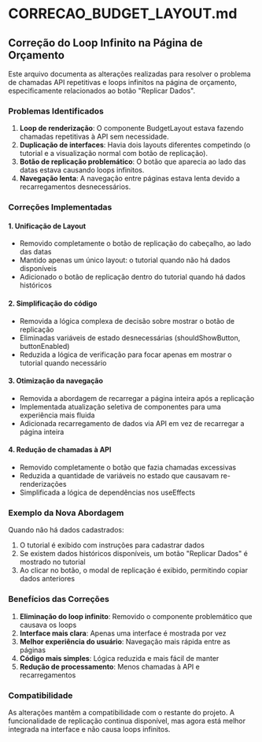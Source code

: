 # CORRECAO_BUDGET_LAYOUT.md

## Correção do Loop Infinito na Página de Orçamento

Este arquivo documenta as alterações realizadas para resolver o problema de chamadas API repetitivas e loops infinitos na página de orçamento, especificamente relacionados ao botão "Replicar Dados".

### Problemas Identificados

1. **Loop de renderização**: O componente BudgetLayout estava fazendo chamadas repetitivas à API sem necessidade.
2. **Duplicação de interfaces**: Havia dois layouts diferentes competindo (o tutorial e a visualização normal com botão de replicação).
3. **Botão de replicação problemático**: O botão que aparecia ao lado das datas estava causando loops infinitos.
4. **Navegação lenta**: A navegação entre páginas estava lenta devido a recarregamentos desnecessários.

### Correções Implementadas

#### 1. Unificação de Layout

- Removido completamente o botão de replicação do cabeçalho, ao lado das datas
- Mantido apenas um único layout: o tutorial quando não há dados disponíveis
- Adicionado o botão de replicação dentro do tutorial quando há dados históricos

#### 2. Simplificação do código

- Removida a lógica complexa de decisão sobre mostrar o botão de replicação
- Eliminadas variáveis de estado desnecessárias (shouldShowButton, buttonEnabled)
- Reduzida a lógica de verificação para focar apenas em mostrar o tutorial quando necessário

#### 3. Otimização da navegação

- Removida a abordagem de recarregar a página inteira após a replicação
- Implementada atualização seletiva de componentes para uma experiência mais fluida
- Adicionada recarregamento de dados via API em vez de recarregar a página inteira

#### 4. Redução de chamadas à API

- Removido completamente o botão que fazia chamadas excessivas
- Reduzida a quantidade de variáveis no estado que causavam re-renderizações
- Simplificada a lógica de dependências nos useEffects

### Exemplo da Nova Abordagem

Quando não há dados cadastrados:
1. O tutorial é exibido com instruções para cadastrar dados
2. Se existem dados históricos disponíveis, um botão "Replicar Dados" é mostrado no tutorial
3. Ao clicar no botão, o modal de replicação é exibido, permitindo copiar dados anteriores

### Benefícios das Correções

1. **Eliminação do loop infinito**: Removido o componente problemático que causava os loops
2. **Interface mais clara**: Apenas uma interface é mostrada por vez
3. **Melhor experiência do usuário**: Navegação mais rápida entre as páginas
4. **Código mais simples**: Lógica reduzida e mais fácil de manter
5. **Redução de processamento**: Menos chamadas à API e recarregamentos

### Compatibilidade

As alterações mantêm a compatibilidade com o restante do projeto. A funcionalidade de replicação continua disponível, mas agora está melhor integrada na interface e não causa loops infinitos.
